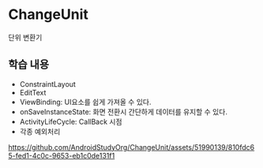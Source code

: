 # ChangeUnit
단위 변환기
## 학습 내용
  - ConstraintLayout
  - EditText
  - ViewBinding: UI요소를 쉽게 가져올 수 있다.
  - onSaveInstanceState: 화면 전환시 간단하게 데이터를 유지할 수 있다.
  - ActivityLifeCycle: CallBack 시점
  - 각종 예외처리

https://github.com/AndroidStudyOrg/ChangeUnit/assets/51990139/810fdc65-fed1-4c0c-9653-eb1c0de131f1
